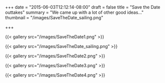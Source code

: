 +++
date = "2015-06-03T12:12:14-08:00"
draft = false 
title = "Save the Date outtakes"
summary = "We came up with a lot of other good ideas..."
thumbnail = "/images/SaveTheDate_sailing.png"

+++

<div class="row">

{{< gallery src="/images/SaveTheDate1.png" >}}

{{< gallery src="/images/SaveTheDate_sailing.png" >}}

{{< gallery src="/images/SaveTheDate2.png" >}}

{{< gallery src="/images/SaveTheDate3.png" >}}

{{< gallery src="/images/SaveTheDate4.png" >}}

